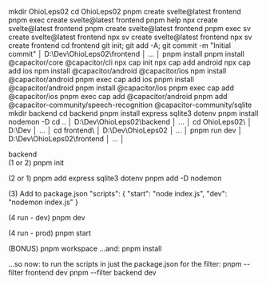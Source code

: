 mkdir OhioLeps02
cd OhioLeps02
pnpm create svelte@latest frontend
pnpm exec create svelte@latest frontend
pnpm help
npx create svelte@latest frontend
pnpm create svelte@latest frontend
pnpm exec sv create svelte@latest frontend
npx sv create svelte@latest frontend
npx sv create frontend
cd frontend
git init; git add -A; git commit -m "Initial commit" │ D:\Dev\OhioLeps02\frontend │ ... │
pnpm install
pnpm install @capacitor/core @capacitor/cli
npx cap init
npx cap add android
npx cap add ios
npm install @capacitor/android @capacitor/ios
npm install @capacitor/android
pnpm exec cap add ios
pnpm install @capacitor/android
pnpm install @capacitor/ios
pnpm exec cap add @capacitor/ios
pnpm exec cap add @capacitor/android
pnpm add @capacitor-community/speech-recognition @capacitor-community/sqlite
mkdir backend
cd backend
pnpm install express sqlite3 dotenv
pnpm install nodemon -D
cd .. │ D:\Dev\OhioLeps02\backend │ ... │
cd OhioLeps02\ │ D:\Dev │ ... │
cd frontend\ │ D:\Dev\OhioLeps02 │ ... │
pnpm run dev │ D:\Dev\OhioLeps02\frontend │ ... │



backend\
(1 or 2)
pnpm init

(2 or 1)
pnpm add express sqlite3 dotenv
pnpm add -D nodemon

(3) Add to package.json
"scripts": {
  "start": "node index.js",
  "dev": "nodemon index.js"
}

(4 run - dev)
pnpm dev

(4 run - prod)
pnpm start

(BONUS)
pnpm workspace
...and:
pnpm install

...so now: to run the scripts in just the package.json for the filter:
pnpm --filter frontend dev
pnpm --filter backend dev
